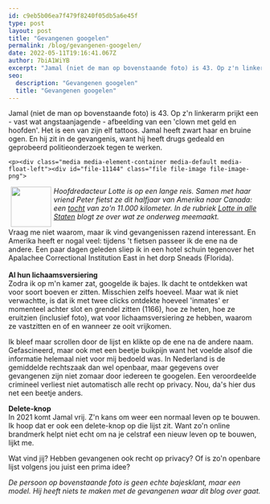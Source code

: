 ```yaml
---
id: c9eb5b06ea7f479f8240f05db5a6e45f
type: post
layout: post
title: "Gevangenen googelen"
permalink: /blog/gevangenen-googelen/
date: 2022-05-11T19:16:41.067Z
author: 7biA1WiYB
excerpt: "Jamal (niet de man op bovenstaande foto) is 43. Op z'n linkerarm prijkt een - vast wat angstaanjagende - afbeelding van een 'clown met geld en hoofden'. Het is een van zijn elf tattoos. Jamal heeft zwart haar en bruine ogen. En hij zit in de gevangenis, want hij heeft drugs gedeald en geprobeerd politieonderzoek tegen te werken.   "
seo:
  description: "Gevangenen googelen"
  title: "Gevangenen googelen"
---
```

Jamal (niet de man op bovenstaande foto) is 43. Op z'n linkerarm prijkt een - vast wat angstaanjagende - afbeelding van een 'clown met geld en hoofden'. Het is een van zijn elf tattoos. Jamal heeft zwart haar en bruine ogen. En hij zit in de gevangenis, want hij heeft drugs gedeald en geprobeerd politieonderzoek tegen te werken.   

    <p><div class="media media-element-container media-default media-float-left"><div id="file-11144" class="file file-image file-image-png">

        
  
  <div class="content">
    <img height="80" width="80" style="float: left; width: 80px; height: 80px; margin-left: 5px; margin-right: 5px;" class="media-element file-default" src="https://original.sevendays.nl/sites/default/files/Lotte2.png" alt="">  </div>

  
</div>
</div><em>Hoofdredacteur Lotte is op een lange reis. Samen met haar vriend Peter fietst ze dit halfjaar van Amerika naar Canada: een <a href="https://original.sevendays.nl/lifestyle/lotte-alle-staten-stukje-fietsen">tocht</a> van zo'n 11.000 kilometer. In de rubriek <a href="https://original.sevendays.nl/lotte">Lotte in alle Staten</a> blogt ze over wat ze onderweg meemaakt. </em>
<p>Vraag me niet waarom, maar ik vind gevangenissen razend interessant. En Amerika heeft er nogal veel: tijdens 't fietsen passeer ik de ene na de andere. Een paar dagen geleden sliep ik in een hotel schuin tegenover het Apalachee Correctional Institution East in het dorp Sneads (Florida).<br><br><strong>Al hun lichaamsversiering</strong><br>Zodra ik op m'n kamer zat, googelde ik bajes. Ik dacht te ontdekken wat voor soort boeven er zitten. Misschien zelfs hoeveel. Maar wat ik niet verwachtte, is dat ik met twee clicks ontdekte hoeveel 'inmates' er momenteel achter slot en grendel zitten (1166), hoe ze heten, hoe ze eruitzien (inclusief foto), wat voor lichaamsversiering ze hebben, waarom ze vastzitten en of en wanneer ze ooit vrijkomen. </p>
<p>Ik bleef maar scrollen door de lijst en klikte op de ene na de andere naam. Gefascineerd, maar ook met een beetje buikpijn want het voelde alsof die informatie helemaal niet voor mij bedoeld was. In Nederland is de gemiddelde rechtszaak dan wel openbaar, maar gegevens over gevangenen zijn niet zomaar door iedereen te googelen. Een veroordeelde crimineel verliest niet automatisch alle recht op privacy. Nou, da's hier dus net een beetje anders. </p>
<p><strong>Delete-knop</strong><br>In 2021 komt Jamal vrij. Z'n kans om weer een normaal leven op te bouwen. Ik hoop dat er ook een delete-knop op die lijst zit. Want zo'n online brandmerk helpt niet echt om na je celstraf een nieuw leven op te bouwen, lijkt me. </p>
<p>Wat vind jij? Hebben gevangenen ook recht op privacy? Of is zo'n openbare lijst volgens jou juist een prima idee?</p>
<p><em>De persoon op bovenstaande foto is geen echte bajesklant, maar een model. Hij heeft niets te maken met de gevangenen waar dit blog over gaat.</em></p>  
